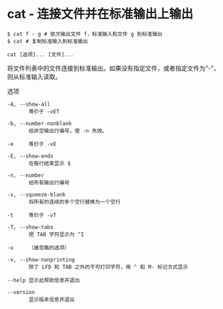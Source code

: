 # cat - 连接文件并在标准输出上输出

```shell
$ cat f - g # 依次输出文件 f，标准输入和文件 g 到标准输出
$ cat # 复制标准输入到标准输出
```

`cat [选项]... [文件]...`

将文件列表中的文件连接到标准输出。如果没有指定文件，或者指定文件为“-”，则从标准输入读取。

选项

```
-A, --show-all
       等价于 -vET

-b, --number-nonblank
       给非空输出行编号，使 -n 失效。

-e     等价于 -vE

-E, --show-ends
       在每行结束显示 $

-n, --number
       给所有输出行编号

-s, --squeeze-blank
       将所有的连续的多个空行替换为一个空行

-t     等价于 -vT

-T, --show-tabs
       把 TAB 字符显示为 ^I

-u     （被忽略的选项）

-v, --show-nonprinting
       除了 LFD 和 TAB 之外的不可打印字符，用 ^ 和 M- 标记方式显示

--help 显示此帮助信息并退出

--version
       显示版本信息并退出
```
